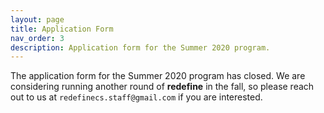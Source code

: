 ```yaml
---
layout: page
title: Application Form
nav_order: 3
description: Application form for the Summer 2020 program.
---
```


The application form for the Summer 2020 program has closed. We are considering running another round of **redefine** in the fall, so please reach out to us at `redefinecs.staff@gmail.com` if you are interested.
